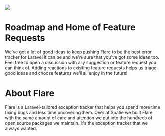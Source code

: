 ![](https://d3c9xsxg06xn3z.cloudfront.net/bb3d0d51-5b32-40b3-a5bc-a331f2e047ec/images/newsletter/header.png)

# Roadmap and Home of Feature Requests

We've got a lot of good ideas to keep pushing Flare to be the best error tracker for Laravel it can be and we're sure that you've got some ideas too. Feel free to open a discussion with any suggestion or feature request you can think of. Adding reactions to exisiting feature requests helps us triage good ideas and choose features we'll all enjoy in the future!

# About Flare

Flare is a Laravel-tailored exception tracker that helps you spend more time fixing bugs and less time uncovering them. Over at Spatie we built Flare with the same amount of care and attention we put into the hundreds of open source packages we maintain. It's the exception tracker that we always wanted.
